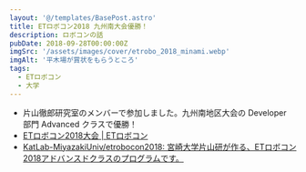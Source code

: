 ```yaml
---
layout: '@/templates/BasePost.astro'
title: ETロボコン2018 九州南大会優勝！
description: ロボコンの話
pubDate: 2018-09-28T00:00:00Z
imgSrc: '/assets/images/cover/etrobo_2018_minami.webp'
imgAlt: '平木場が賞状をもらうところ'
tags:
  - ETロボコン
  - 大学
---
```


- 片山徹郎研究室のメンバーで参加しました。九州南地区大会の Developer 部門 Advanced クラスで優勝！
- [ETロボコン2018大会 | ETロボコン](https://www.etrobo.jp/2018archive)
- [KatLab-MiyazakiUniv/etrobocon2018: 宮崎大学片山研が作る、ETロボコン2018アドバンスドクラスのプログラムです。](https://github.com/KatLab-MiyazakiUniv/etrobocon2018)

